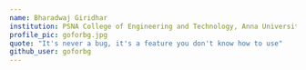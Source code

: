 ```yaml
---
name: Bharadwaj Giridhar
institution: PSNA College of Engineering and Technology, Anna University. 
profile_pic: goforbg.jpg 
quote: "It's never a bug, it's a feature you don't know how to use" 
github_user: goforbg
---
```

